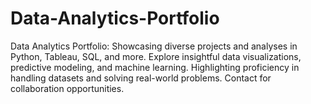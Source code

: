 # Data-Analytics-Portfolio
Data Analytics Portfolio: Showcasing diverse projects and analyses in Python, Tableau, SQL, and more. Explore insightful data visualizations, predictive modeling, and machine learning. Highlighting proficiency in handling datasets and solving real-world problems. Contact for collaboration opportunities.
